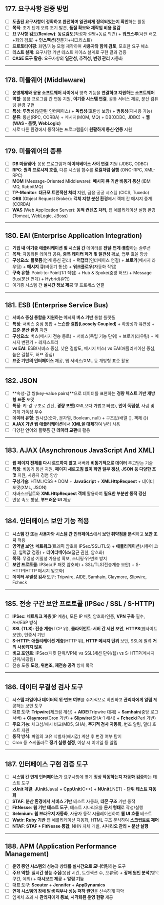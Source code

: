 ## 177. 요구사항 검증 방법

- [ ] **도출된 요구사항이 정확하고 완전하며 일관되게 정의되었는지 확인**하는 활동
- [ ] **목적**: 초기 단계 오류 조기 발견, **품질 확보와 재작업 비용 절감**
- [ ] **요구사항 검토(Review)**: **동료검토**(작성자 설명+동료 의견) + **워크스루**(사전 배포+회의 검토) + **인스펙션**(전문가+체크리스트)
- [ ] **프로토타이핑**: 화면/기능 모형 제작하여 **사용자와 함께 검토**, 모호한 요구 해소
- [ ] **테스트 설계**: 요구사항 기반 테스트 케이스 설계로 구현 결과 검증
- [ ] **CASE 도구 활용**: 요구사항의 **일관성, 추적성, 변경 관리** 자동화

---

## 178. 미들웨어 (Middleware)

- [ ] **운영체제와 응용 소프트웨어 사이에서** 양측 기능을 **연결하고 지원하는 소프트웨어**
- [ ] **역할**: 응용 프로그램 간 연동 지원, **이기종 시스템 연결**, 공통 서비스 제공, 분산 컴퓨팅 환경 구현
- [ ] **특성**: **투명성**(일관된 인터페이스) + **독립성**(호환성 보장) + **범용성**(재사용 가능)
- [ ] **분류**: 통신(RPC, CORBA) + 메시지(MOM, MQ) + DB(ODBC, JDBC) + **웹(WAS - 톰캣, WebLogic)**
- [ ] 서로 다른 환경에서 동작하는 프로그램들이 **원활하게 통신·연동** 지원

---

## 179. 미들웨어의 종류

- [ ] **DB 미들웨어**: 응용 프로그램과 **데이터베이스 사이 연결** 지원 (JDBC, ODBC)
- [ ] **RPC**: **원격 프로시저 호출**, 다른 시스템 함수를 **로컬처럼 실행** (ONC-RPC, XML-RPC)
- [ ] **MOM** (Message-Oriented Middleware): **메시지 큐 기반 비동기 통신** (IBM MQ, RabbitMQ)
- [ ] **TP-Monitor**: **대규모 트랜잭션 처리** 지원, 금융·공공 시스템 (CICS, Tuxedo)
- [ ] **ORB** (Object Request Broker): **객체 지향 분산 환경**에서 객체 간 메시지 중계 (CORBA)
- [ ] **WAS** (Web Application Server): **동적 컨텐츠 처리**, 웹 애플리케이션 실행 환경 (Tomcat, WebLogic, JBoss)

---

## 180. EAI (Enterprise Application Integration)

- [ ] **기업 내 이기종 애플리케이션 및 시스템 간** 데이터를 **전달·연계·통합**하는 솔루션
- [ ] **목적**: 자동화된 데이터 공유, **중복 데이터 제거 및 일관성** 확보, 업무 효율 향상
- [ ] **구성요소**: **플랫폼**(연계 통신 관리) + **어댑터**(인터페이스 연결) + **브로커**(메시지 라우팅) + **메시지 큐**(비동기 통신) + **워크플로우**(자동화 작업)
- [ ] **구축 유형**: Point-to-Point(1:1 직접) + Hub & Spoke(중앙 허브) + Message Bus(분산 연계) + Hybrid(혼합)
- [ ] 이기종 시스템 간 **실시간 정보 제공** 및 프로세스 연결

---

## 181. ESB (Enterprise Service Bus)

- [ ] **서비스 중심 통합을 지원하는 메시지 버스 기반** 통합 플랫폼
- [ ] **특징**: 서비스 중심 통합 + **느슨한 결합(Loosely Coupled)** + 확장성과 유연성 + **표준·분산 환경** 지원
- [ ] **구성요소**: 버스(메시지 전송 통로) + 서비스(독립 기능 단위) + 브로커(라우팅) + 메시지 변환기 + 레지스트리
- [ ] **vs EAI**: ESB(서비스 중심, 낮은 결합도, 메시지 버스) vs EAI(애플리케이션 중심, 높은 결합도, 허브 중심)
- [ ] **표준 기반의 인터페이스** 제공, 웹 서비스/XML 등 개방형 표준 활용

---

## 182. JSON

- [ ] **속성-값 쌍(key-value pairs)**으로 데이터를 표현하는 **경량 텍스트 기반 개방형 표준** 포맷
- [ ] **특징**: 키-값 구조로 간단, **경량 포맷**(XML보다 가볍고 빠름), **언어 독립성**, 사람 및 기계 가독성 우수
- [ ] **데이터 유형**: 원시값(숫자, 문자열, Boolean, null) + 구조값(배열 [], 객체 {})
- [ ] **AJAX 기반 웹 애플리케이션**에서 **XML을 대체**하여 널리 사용
- [ ] 다양한 언어와 플랫폼 간 **데이터 교환**에 활용

---

## 183. AJAX (Asynchronous JavaScript And XML)

- [ ] **웹 페이지 전체를 다시 로드하지 않고** 서버와 **비동기적으로 데이터** 주고받는 기술
- [ ] **특징**: 비동기 통신 지원, **페이지 새로고침 없이 화면 일부 갱신**, **JSON 등 다양한 포맷** 지원, 사용자 경험 향상
- [ ] **구성기술**: HTML/CSS + DOM + **JavaScript** + **XMLHttpRequest** + 데이터 포맷(XML, JSON)
- [ ] 자바스크립트와 **XMLHttpRequest 객체** 활용하여 **필요한 부분만 동적 갱신**
- [ ] 반응 속도 향상, **부드러운 UI** 제공

---

## 184. 인터페이스 보안 기능 적용

- [ ] **시스템 간 또는 사용자와 시스템 간 인터페이스**에서 **보안 취약점을 분석**하고 **보안 조치** 적용
- [ ] **영역별 보안**: **네트워크**(트래픽 암호화 IPSec/SSL/TLS) + **애플리케이션**(시큐어 코딩, 입력값 검증) + **데이터베이스**(접근 권한, 암호화)
- [ ] **목적**: 무결성·기밀성·가용성 확보, 스니핑·위·변조 방지
- [ ] **보안 프로토콜**: IPSec(IP 패킷 암호화) + SSL/TLS(전송계층 보안) + S-HTTP(HTTP 메시지 암호화)
- [ ] **데이터 무결성 검사 도구**: Tripwire, AIDE, Samhain, Claymore, Slipwire, Fcheck

---

## 185. 전송 구간 보안 프로토콜 (IPSec / SSL / S-HTTP)

- [ ] **IPSec**: **네트워크 계층**(IP 계층), 모든 IP 패킷 암호화/인증, **VPN 구축** 필수, AH/ESP 방식
- [ ] **SSL (TLS)**: **전송 계층**(TCP 위), **클라이언트-서버 간 세션 보안**, **HTTPS**(웹사이트 보안), 인증서 기반
- [ ] **S-HTTP**: **애플리케이션 계층**(HTTP 위), **HTTP 메시지 단위** 보안, SSL에 밀려 **거의 사용되지 않음**
- [ ] **비교 포인트**: IPSec(패킷 단위/VPN) vs SSL(세션 단위/웹) vs S-HTTP(메시지 단위/사장됨)
- [ ] 전송 도중 **도청, 위변조, 재전송 공격** 방지 목적

---

## 186. 데이터 무결성 검사 도구

- [ ] **시스템 파일이나 데이터의 위·변조 여부**를 주기적으로 확인하고 **관리자에게 알림** 제공하는 보안 도구
- [ ] **대표 도구**: **Tripwire**(체크섬 계산) + **AIDE**(Tripwire 대체) + **Samhain**(중앙 로그 서버) + **Claymore**(Cron 기반) + **Slipwire**(SHA-1 해시) + **Fcheck**(Perl 기반)
- [ ] **주요 기능**: 체크섬/해시 비교(MD5, SHA), **주기적 검사 자동화**, 변조 알림, 멀티 호스트 지원
- [ ] **동작 방식**: 파일의 고유 식별자(해시값) 계산 후 변경 여부 탐지
- [ ] Cron 등 스케줄러로 **정기 실행 설정**, 이상 시 이메일 등 알림

---

## 187. 인터페이스 구현 검증 도구

- [ ] **시스템 간 연계 인터페이스**가 요구사항에 맞게 **정상 작동하는지 자동화 검증**하는 테스트 도구
- [ ] **xUnit 계열**: **JUnit**(Java) + **CppUnit**(C++) + **NUnit**(.NET) - **단위 테스트 자동화**
- [ ] **STAF**: **분산 환경에서 서비스 기반** 테스트 자동화, **데몬 구조** 기반 동작
- [ ] **FitNesse**: **웹 기반 테스트 도구**, 테스트 시나리오를 **문서 형태**로 작성/실행
- [ ] **Selenium**: **웹 브라우저 자동화**, 사용자 동작 시뮬레이션하여 **웹 UI 흐름** 테스트
- [ ] **Watir**: **Ruby 기반** 웹 애플리케이션 자동화, HTML 구조 분석하여 **스크립트로 제어**
- [ ] **NTAF**: **STAF + FitNesse 통합**, NHN 자체 개발, **시나리오 관리 + 분산 실행**

---

## 188. APM (Application Performance Management)

- [ ] **운영 중인 시스템의 성능과 상태를 실시간으로 모니터링**하는 도구
- [ ] **주요 역할**: **실시간 성능 수집**(응답 시간, 트랜잭션 수, 오류율) + **장애 원인 분석**(병목 구간, 예외) + **대시보드 제공** + **알람 기능**
- [ ] **대표 도구**: **Scouter** + **Jennifer** + **AppDynamics**
- [ ] **연계 시스템의 장애 발생 여부나 성능 저하 원인**을 신속하게 파악
- [ ] 임계치 초과 시 **관리자에게 통보**, **시각화된 운영 현황** 제공